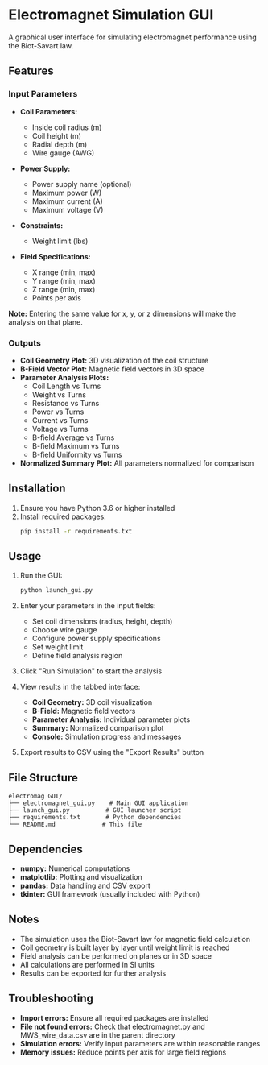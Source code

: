 # Electromagnet Simulation GUI

A graphical user interface for simulating electromagnet performance using the Biot-Savart law.

## Features

### Input Parameters
- **Coil Parameters:**
  - Inside coil radius (m)
  - Coil height (m)
  - Radial depth (m)
  - Wire gauge (AWG)

- **Power Supply:**
  - Power supply name (optional)
  - Maximum power (W)
  - Maximum current (A)
  - Maximum voltage (V)

- **Constraints:**
  - Weight limit (lbs)

- **Field Specifications:**
  - X range (min, max)
  - Y range (min, max)
  - Z range (min, max)
  - Points per axis

**Note:** Entering the same value for x, y, or z dimensions will make the analysis on that plane.

### Outputs
- **Coil Geometry Plot:** 3D visualization of the coil structure
- **B-Field Vector Plot:** Magnetic field vectors in 3D space
- **Parameter Analysis Plots:**
  - Coil Length vs Turns
  - Weight vs Turns
  - Resistance vs Turns
  - Power vs Turns
  - Current vs Turns
  - Voltage vs Turns
  - B-field Average vs Turns
  - B-field Maximum vs Turns
  - B-field Uniformity vs Turns
- **Normalized Summary Plot:** All parameters normalized for comparison

## Installation

1. Ensure you have Python 3.6 or higher installed
2. Install required packages:
   ```bash
   pip install -r requirements.txt
   ```

## Usage

1. Run the GUI:
   ```bash
   python launch_gui.py
   ```

2. Enter your parameters in the input fields:
   - Set coil dimensions (radius, height, depth)
   - Choose wire gauge
   - Configure power supply specifications
   - Set weight limit
   - Define field analysis region

3. Click "Run Simulation" to start the analysis

4. View results in the tabbed interface:
   - **Coil Geometry:** 3D coil visualization
   - **B-Field:** Magnetic field vectors
   - **Parameter Analysis:** Individual parameter plots
   - **Summary:** Normalized comparison plot
   - **Console:** Simulation progress and messages

5. Export results to CSV using the "Export Results" button

## File Structure

```
electromag GUI/
├── electromagnet_gui.py    # Main GUI application
├── launch_gui.py          # GUI launcher script
├── requirements.txt       # Python dependencies
└── README.md             # This file
```

## Dependencies

- **numpy:** Numerical computations
- **matplotlib:** Plotting and visualization
- **pandas:** Data handling and CSV export
- **tkinter:** GUI framework (usually included with Python)

## Notes

- The simulation uses the Biot-Savart law for magnetic field calculation
- Coil geometry is built layer by layer until weight limit is reached
- Field analysis can be performed on planes or in 3D space
- All calculations are performed in SI units
- Results can be exported for further analysis

## Troubleshooting

- **Import errors:** Ensure all required packages are installed
- **File not found errors:** Check that electromagnet.py and MWS_wire_data.csv are in the parent directory
- **Simulation errors:** Verify input parameters are within reasonable ranges
- **Memory issues:** Reduce points per axis for large field regions
